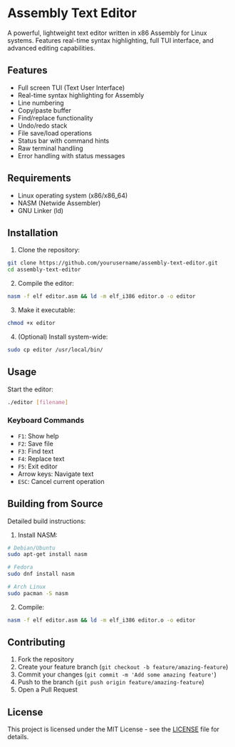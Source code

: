 # Assembly Text Editor

A powerful, lightweight text editor written in x86 Assembly for Linux systems. Features real-time syntax highlighting, full TUI interface, and advanced editing capabilities.

## Features

- Full screen TUI (Text User Interface)
- Real-time syntax highlighting for Assembly
- Line numbering
- Copy/paste buffer
- Find/replace functionality
- Undo/redo stack
- File save/load operations
- Status bar with command hints
- Raw terminal handling
- Error handling with status messages

## Requirements

- Linux operating system (x86/x86_64)
- NASM (Netwide Assembler)
- GNU Linker (ld)

## Installation

1. Clone the repository:
```bash
git clone https://github.com/yourusername/assembly-text-editor.git
cd assembly-text-editor
```

2. Compile the editor:
```bash
nasm -f elf editor.asm && ld -m elf_i386 editor.o -o editor
```

3. Make it executable:
```bash
chmod +x editor
```

4. (Optional) Install system-wide:
```bash
sudo cp editor /usr/local/bin/
```

## Usage

Start the editor:
```bash
./editor [filename]
```

### Keyboard Commands

- `F1`: Show help
- `F2`: Save file
- `F3`: Find text
- `F4`: Replace text
- `F5`: Exit editor
- Arrow keys: Navigate text
- `ESC`: Cancel current operation

## Building from Source

Detailed build instructions:

1. Install NASM:
```bash
# Debian/Ubuntu
sudo apt-get install nasm

# Fedora
sudo dnf install nasm

# Arch Linux
sudo pacman -S nasm
```

2. Compile:
```bash
nasm -f elf editor.asm && ld -m elf_i386 editor.o -o editor
```

## Contributing

1. Fork the repository
2. Create your feature branch (`git checkout -b feature/amazing-feature`)
3. Commit your changes (`git commit -m 'Add some amazing feature'`)
4. Push to the branch (`git push origin feature/amazing-feature`)
5. Open a Pull Request

## License

This project is licensed under the MIT License - see the [LICENSE](LICENSE) file for details.